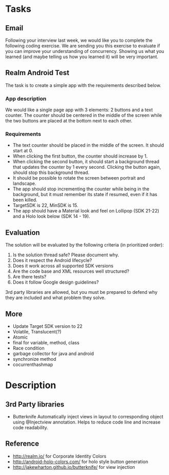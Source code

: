 # Tasks

## Email

Following your interview last week, we would like you to complete the following coding exercise.
We are sending you this exercise to evaluate if you can improve your understanding of concurrency.
Showing us what you learned (and maybe telling us how you learned it) will be very important.

## Realm Android Test

The task is to create a simple app with the requirements described below.


### App description

We would like a single page app with 3 elements: 2 buttons and a text counter. The counter should be centered in the middle of the screen while the two buttons are placed at the bottom next to each other.


### Requirements

- The text counter should be placed in the middle of the screen. It should start at 0.
- When clicking the first button, the counter should increase by 1.
- When clicking the second button, it should start a background thread that updates the counter by 1 every second. Clicking the button again, should stop this background thread.
- It should be possible to rotate the screen between portrait and landscape.
- The app should stop incrementing the counter while being in the background, but it must remember its state if resumed, even if it has been killed.
- TargetSDK is 22, MinSDK is 15.
- The app should have a Material look and feel on Lollipop (SDK 21-22) and a Holo look below (SDK 14 - 19).


## Evaluation

The solution will be evaluated by the following criteria (in prioritized order):

1) Is the solution thread safe? Please document why.
2) Does it respect the Android lifecycle?
3) Does it work across all supported SDK versions
4) Are the code base and XML resources well structured?
5) Are there tests?
6) Does it follow Google design guidelines?

3rd party libraries are allowed, but you must be prepared to defend why they are included and what problem they solve.


## More
- Update Target SDK version to 22
- Volatile, Translucent(?)
- Atomic
- final for variable, method, class
- Race condition
- garbage collector for java and android
- synchronize method
- cocurrenthashmap


# Description

## 3rd Party libraries
- Butterknife
    Automatically inject views in layout to corresponding object using @Injectview annotation.
    Helps to reduce code line and increase code readability.

## Reference
- http://realm.io/ for Corporate Identity Colors
- http://android-holo-colors.com/ for holo style button generation
- http://jakewharton.github.io/butterknife/ for view injection